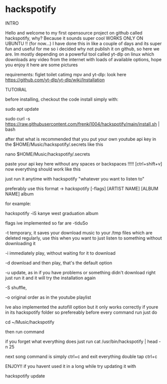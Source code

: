 # hackspotify
INTRO

Hello and welcome to my first opensource project on github called hackspotify, why? Because it sounds super cool
WORKS ONLY ON UBUNTU !! (for now...)
I have done this in like a couple of days and its super fun and useful for me so i decided why not publish it on github, so here we are.
Im mostly depending on a powerful tool called yt-dlp on linux which downloads any video from the internet with loads of available options, hope you enjoy it here are some pictures


requirements:
figlet 
toilet
catimg
mpv
and yt-dlp: look here https://github.com/yt-dlp/yt-dlp/wiki/Installation

TUTOIRAL

before installing, checkout the code
install simply with: 

sudo apt update

sudo curl -s https://raw.githubusercontent.com/frenki1004/hackspotify/main/install.sh | bash


after that what is recommended that you put your own youtube api key in the $HOME/Music/hackspotify/.secrets like this

nano $HOME/Music/hackspotify/.secrets

paste your api key here without any spaces or backspaces !!!!! [ctrl+shift+v]
now everything should work like this


just run it anytime with
hackspotify "whatever you want to listen to"

preferably use this format -> 
hackspotify [-flags] [ARTIST NAME] [ALBUM NAME] album


for example:

hackspotify -iS kanye west graduation album


flags ive implemented so far are -tiduSo

-t temporary, it saves your download music to your /tmp files which are deleted regularly, use this when you want to just listen to something without downloading it

-i immediately play, without waiting for it to download

-d download and then play, that's the default option

-u update, as in if you have problems or something didn't download right just run it and it will try the installation again

-S shuffle, 

-o original order as in the youtube playlist

Ive also implemented the autofill option but it only works correctly if youre in its hackspotify folder
so prefereably before every command run just do 

cd ~/Music/hackspotify

then run command

if you forget what everything does just run cat /usr/bin/hackspotify | head -n 25

next song command is simply ctrl+c 
and exit everything double tap ctrl+c

ENJOY!!
if you havent used it in a long while try updating it with 

hackspotify update

